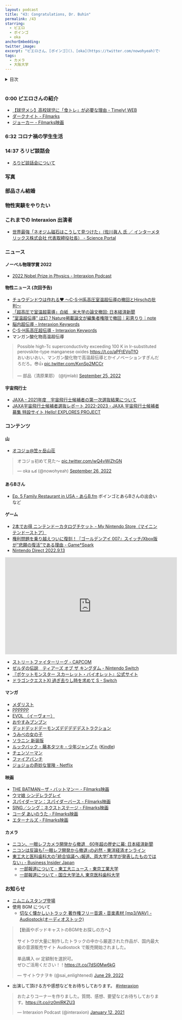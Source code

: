 ```yaml
---
layout: podcast
title: "43: Congratulations, Dr. Buhin"
permalink: /43
starring:
  - ピエロ
  - ボインゴ
  - oka
anchorEmbedding: 
twitter_image: 
excerpt: "ピエロさん、[ボインゴ]()、[oka](https://twitter.com/nowohyeah)でなどについて話しました。"
tags:
  - カメラ
  - 大阪大学
---
```


<details>
<!-- https://github.com/gettalong/kramdown/issues/155#issuecomment-339793629 -->
<summary markdown='span'>目次</summary>
<nav>
  * this unordered seed list will be replaced by toc as unordered list
  {:toc}
<!-- https://stackoverflow.com/a/38419441/11480802 -->
</nav>
</details>
<br>

### 0:00 ピエロさんの紹介

- [【球児メシ】高校球児に「食トレ」が必要な理由 - Timely! WEB](https://timely-web.jp/article/4311/)
- [ダークナイト - Filmarks](https://filmarks.com/movies/33832)
- [ジョーカー - Filmarks映画](https://filmarks.com/movies/80819)

### 6:32 コロナ禍の学生生活

### 14:37 ろリピ談話会

- [ろりピ談話会について](https://lumbar-stage-d65.notion.site/2749670b3f6f4549b535e2a9f038878e)

### 写真

### 部品さん結婚

### 物性実験をやりたい

### これまでの Interaxion 出演者

- [世界最強「ネオジム磁石はこうして見つけた」（佐川眞人 氏 ／ インターメタリックス株式会社 代表取締役社長） - Science Portal](https://scienceportal.jst.go.jp/explore/highlight/20120605_01/index.html)

### ニュース

#### ノーベル物理学賞 2022

- [2022 Nobel Prize in Physics - Interaxion Podcast](https://interaxion-podcast.github.io/courrier/nobel2022)

#### 物性ニュース (次回予告)

- [チョウデンドウは作れる❤ ～C-S-H系高圧室温超伝導の撤回とHirschの批判～](http://buhin-blog.blogspot.com/2022/09/c-s-hhirsch.html)
- [「超高圧で室温超電導」白紙　米大学の論文撤回: 日本経済新聞](https://www.nikkei.com/article/DGXZQOUC0359I0T01C22A0000000/)
- ["室温超伝導" は幻？Nature掲載論文が編集者権限で撤回｜彩恵りり｜note](https://note.com/science_release/n/n0f91fb4ca885)
- [脳内超伝導 - Interaxion Keywords](https://interaxion-podcast.github.io/keywords/sc-in-brain/)
- [C-S-H系高圧超伝導 - Interaxion Keywords](https://interaxion-podcast.github.io/keywords/c-s-h/)
- マンガン酸化物高温超伝導

<blockquote class="twitter-tweet tw-align-center"><p lang="ja" dir="ltr">Possible high-Tc superconductivity exceeding 100 K in Ir-substituted perovskite-type manganese oxides <a href="https://t.co/aPFtEVpTfO">https://t.co/aPFtEVpTfO</a><br>おいおいおい、マンガン酸化物で高温超伝導とかイノベーションすぎんだろだろ。😎👍 <a href="https://t.co/KxnSp2MCCr">pic.twitter.com/KxnSp2MCCr</a></p>&mdash; 部品（清原果耶） (@tjmlab) <a href="https://twitter.com/tjmlab/status/1573848134660542464?ref_src=twsrc%5Etfw">September 25, 2022</a>
</blockquote> <script async src="https://platform.twitter.com/widgets.js" charset="utf-8"></script>

#### 宇宙飛行士

- [JAXA - 2021年度　宇宙飛行士候補者の第一次選抜結果について](https://www.jaxa.jp/press/2022/09/20220930-1_j.html)
- [JAXA宇宙飛行士候補者選抜レポート 2022-2023 - JAXA 宇宙飛行士候補者募集 特設サイト Hello! EXPLORES PROJECT](https://astro-mission.jaxa.jp/astro_selection/report/)

### コンテンツ

#### 山

- [オコジョ@笠ヶ岳山荘](https://twitter.com/nowohyeah/status/1574289174143778816)

<blockquote class="twitter-tweet tw-align-center"><p lang="ja" dir="ltr">オコジョ初めて見た〜 <a href="https://t.co/wQ4vWiZhGN">pic.twitter.com/wQ4vWiZhGN</a></p>&mdash; oka ఒక (@nowohyeah) <a href="https://twitter.com/nowohyeah/status/1574289174143778816?ref_src=twsrc%5Etfw">September 26, 2022</a>
</blockquote> <script async src="https://platform.twitter.com/widgets.js" charset="utf-8"></script>

#### あらBさん

- [Ep. 5 Family Restaurant in USA - あらB.fm](https://arkbfm.github.io/episode/5)
  ボインゴとあらBさんの出会いなど

#### ゲーム

- [2本でお得 ニンテンドーカタログチケット - My Nintendo Store（マイニンテンドーストア）](https://store-jp.nintendo.com/list/software/70020000000021.html)
- [権利問題を乗り越えついに復刻！『ゴールデンアイ 007』スイッチ/Xbox版が“悲願の復活”である理由 - Game*Spark](https://www.gamespark.jp/article/2022/09/14/122372.html)
- [Nintendo Direct 2022.9.13](https://youtu.be/rSKEEuC-Er8?t=1259)

<div style="text-align: center;">
<iframe width="560" height="315" src="https://www.youtube.com/embed/rSKEEuC-Er8" title="YouTube video player" frameborder="0" allow="accelerometer; autoplay; clipboard-write; encrypted-media; gyroscope; picture-in-picture" allowfullscreen></iframe>
</div>

- [ストリートファイターリーグ - CAPCOM](https://sf.esports.capcom.com/)
- [ゼルダの伝説　ティアーズ オブ ザ キングダム - Nintendo Switch](https://www.nintendo.co.jp/zelda/totk/index.html)
- [『ポケットモンスター スカーレット・バイオレット』公式サイト](https://www.pokemon.co.jp/ex/sv/ja/)
- [ドラゴンクエストXI 過ぎ去りし時を求めて S - Switch](https://amzn.to/3fjW91n)

#### マンガ

- [メダリスト](https://amzn.to/3zkjgjq)
- [PPPPPP](https://amzn.to/3TJSWHz)
- [EVOL （イーヴォー）](https://amzn.to/3fgHnbW)
- [おやすみプンプン](https://amzn.to/3DDOrIL)
- [デッドデッドデーモンズデデデデデストラクション](https://amzn.to/3DhztXK)
- [うみべの女の子](https://amzn.to/3sC7P2B)
- [ソラニン 新装版](https://amzn.to/3DB55c5)
- [ルックバック - 藤本タツキ - 少年ジャンプ＋](https://shonenjumpplus.com/episode/3269754496401369355) ([Kindle](https://amzn.to/3f7G6E5))
- [チェンソーマン](https://amzn.to/3zmQOx6)
- [ファイアパンチ](https://amzn.to/3gSyUMB)
- [ジョジョの奇妙な冒険 - Netflix](https://www.netflix.com/jp/title/80179831)

#### 映画

- [THE BATMAN－ザ・バットマンー - Filmarks映画](https://filmarks.com/movies/70626)
- [ウマ娘 シンデレラグレイ](https://amzn.to/3szp1pA)
- [スパイダーマン：スパイダーバース - Filmarks映画](https://filmarks.com/movies/77520)
- [SING／シング：ネクストステージ - Filmarks映画](https://filmarks.com/movies/72220)
- [コーダ あいのうた - Filmarks映画](https://filmarks.com/movies/96257)
- [エターナルズ - Filmarks映画](https://filmarks.com/movies/84270)

#### カメラ

- [ニコン、一眼レフカメラ開発から撤退　60年超の歴史に幕: 日本経済新聞](https://www.nikkei.com/article/DGXZQOUC219V60R20C22A6000000/)
- [ニコンは反論も｢一眼レフ開発から撤退｣の必然 - 東洋経済オンライン](https://toyokeizai.net/articles/-/609471)
- [東工大と医科歯科大の｢統合協議へ｣報道、両大学｢本学が発表したものではない｣ - Business Insider Japan](https://www.businessinsider.jp/post-257705)
  - [一部報道について - 東工大ニュース - 東京工業大学](https://www.titech.ac.jp/news/2022/064655)
  - [一部報道について - 国立大学法人 東京医科歯科大学](https://www.tmd.ac.jp/news/20220808113910/)

### お知らせ

- [ニムニムスタンプ登場](https://store.line.me/stickershop/product/20651080/ja)
- 使用 BGM について
  - [切なく懐かしいトラック 著作権フリー音源・音楽素材 [mp3/WAV] - Audiostock(オーディオストック)](https://audiostock.jp/audio/1267554)

<blockquote class="twitter-tweet tw-align-center"><p lang="ja" dir="ltr">【動画やポッドキャストのBGMをお探しの方へ】<br><br>サイトウが大量に制作したトラックの中から厳選された作品が、国内最大級の音源販売サイト Audiostock で販売開始されました。<br><br>単品購入 or 定額制を選択可。<br>ぜひご活用ください！！<a href="https://t.co/7dSi0Mw6kG">https://t.co/7dSi0Mw6kG</a></p>&mdash; サイトウナヲキ (@sai_enlightened) <a href="https://twitter.com/sai_enlightened/status/1542127615959392256?ref_src=twsrc%5Etfw">June 29, 2022</a>
</blockquote> <script async src="https://platform.twitter.com/widgets.js" charset="utf-8"></script>

- 出演して頂ける方や感想などをお待ちしております。 [#interaxion](https://twitter.com/hashtag/interaxion)

<blockquote class="twitter-tweet tw-align-center"><p lang="ja" dir="ltr">おたよりコーナーを作りました。質問、感想、要望などお待ちしております。<a href="https://t.co/rz0mlRKZU3">https://t.co/rz0mlRKZU3</a></p>— Interaxion Podcast (@interaxion) <a href="https://twitter.com/interaxion/status/1348936492488421378?ref_src=twsrc%5Etfw">January 12, 2021</a>
</blockquote> <script async src="https://platform.twitter.com/widgets.js" charset="utf-8"></script>
